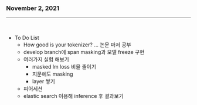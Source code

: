 ### November 2, 2021
---

</br>

- To Do List
    - How good is your tokenizer? ... 논문 마저 공부
    - develop branch에 span masking과 모델 freeze 구현
    - 여러가지 실험 해보기
      - masked lm loss 비율 줄이기
      - 지문에도 masking
      - layer 쌓기
    - 피어세션
    - elastic search 이용해 inference 후 결과보기


